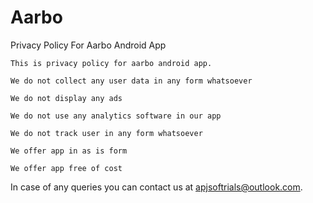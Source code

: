 # Aarbo
Privacy Policy For Aarbo Android App

    This is privacy policy for aarbo android app.

    We do not collect any user data in any form whatsoever

    We do not display any ads

    We do not use any analytics software in our app

    We do not track user in any form whatsoever

    We offer app in as is form
    
    We offer app free of cost

In case of any queries you can contact us at apjsoftrials@outlook.com.
